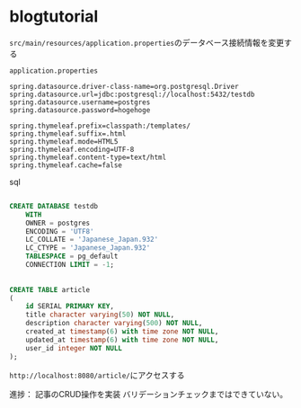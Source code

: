 # blogtutorial

`src/main/resources/application.properties`のデータベース接続情報を変更する

```
application.properties

spring.datasource.driver-class-name=org.postgresql.Driver
spring.datasource.url=jdbc:postgresql://localhost:5432/testdb
spring.datasource.username=postgres
spring.datasource.password=hogehoge

spring.thymeleaf.prefix=classpath:/templates/
spring.thymeleaf.suffix=.html
spring.thymeleaf.mode=HTML5
spring.thymeleaf.encoding=UTF-8
spring.thymeleaf.content-type=text/html
spring.thymeleaf.cache=false
```



sql

```sql

CREATE DATABASE testdb
    WITH 
    OWNER = postgres
    ENCODING = 'UTF8'
    LC_COLLATE = 'Japanese_Japan.932'
    LC_CTYPE = 'Japanese_Japan.932'
    TABLESPACE = pg_default
    CONNECTION LIMIT = -1;
    
    
CREATE TABLE article
(
    id SERIAL PRIMARY KEY,
    title character varying(50) NOT NULL,
    description character varying(500) NOT NULL,
    created_at timestamp(6) with time zone NOT NULL,
    updated_at timestamp(6) with time zone NOT NULL,
    user_id integer NOT NULL
);

```

`http://localhost:8080/article/`にアクセスする

進捗：
記事のCRUD操作を実装
バリデーションチェックまではできていない。
